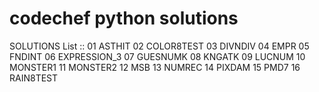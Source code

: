 # codechef python solutions

SOLUTIONS List ::
01 ASTHIT
02 COLOR8TEST
03 DIVNDIV
04 EMPR
05 FNDINT
06 EXPRESSION_3
07 GUESNUMK
08 KNGATK
09 LUCNUM
10 MONSTER1
11 MONSTER2
12 MSB
13 NUMREC
14 PIXDAM
15 PMD7
16 RAIN8TEST
